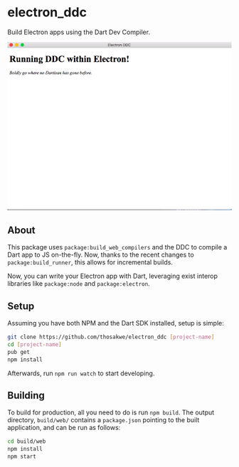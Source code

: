 # electron_ddc
Build Electron apps using the Dart Dev Compiler.

![Screenshot](screenshots/main.png)

## About
This package uses `package:build_web_compilers` and the DDC to compile a Dart app to JS on-the-fly.
Now, thanks to the recent changes to `package:build_runner`, this allows for incremental builds.

Now, you can write your Electron app with Dart, leveraging exist interop libraries like
`package:node` and `package:electron`.

## Setup
Assuming you have both NPM and the Dart SDK installed, setup is simple:

```bash
git clone https://github.com/thosakwe/electron_ddc [project-name]
cd [project-name]
pub get
npm install
```

Afterwards, run `npm run watch` to start developing.

## Building
To build for production, all you need to do is run `npm build`.
The output directory, `build/web/` contains a `package.json` pointing to the built
application, and can be run as follows:

```bash
cd build/web
npm install
npm start
```